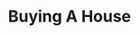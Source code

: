 ---
title: Buying A House
type: buying
tagline: Your Expert Real Estate Consultants For Life!
phone: (202) 412-4533
email: hello@okeyandassociates.com
image: /img/large_home.jpg
position: center

sections:
  - title: Delivering The Dream of Home Ownership Everywhere!
    image: /img/nice_house.jpg
    text: "Since we work primarily by referral, our team looks at the agent-client relationship completely differently. We want to help you find the right home for you — not the “quickest to close” home or the “highest commission” home. Finding the right home can be tough. The path between beginning your search and getting the keys at settlement can be long and tricky. There are many variables to consider on this road: How much home can you afford? What fees do you pay and when? How much should you offer?  What do you do if you are competing with other offers? What steps can you take to protect yourself during this process and while under contract? So, we streamline the process for you"
  - title: Our Process
    image: /img/table_shot.jpeg
    text: "We believe that knowledge truly is power. The first thing that we do for homebuyers is provide education on the process to alleviate the stress of these questions and set you up to make the best choices along the way. Okey and Associates takes a hands-on approach to the homebuying process, explaining your options along the way so that you know you're making the right decisions for you. We streamline the homebuying process for you and provide further value by offering a high-quality and reliable network of mortgage lenders, home inspectors, settlement/title companies, utility service providers, contractors, and so much more.\nBuying a home is one of the most important events in your life, and Okey and Associates is here at every step of the way and ready to guide you along this path smoothly."

buying_contact:
    heading: "Let's get in touch"
    text: "Contact us at (202) 412-4533 or hello@okeyandassociates.com for more information and to schedule a free homebuying consultation!"
---
